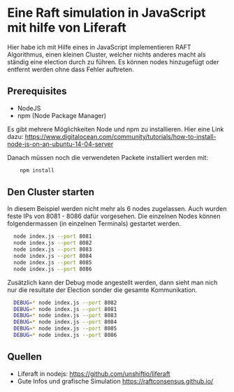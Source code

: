 # Eine Raft simulation in JavaScript mit hilfe von Liferaft
Hier habe ich mit Hilfe eines in JavaScript implementieren RAFT Algorithmus, einen
kleinen Cluster, welcher nichts anderes macht als ständig eine election durch
zu führen. Es können nodes hinzugefügt oder entfernt werden ohne dass Fehler auftreten.

## Prerequisites

- NodeJS
- npm (Node Package Manager)

Es gibt mehrere Möglichkeiten Node und npm zu installieren. Hier eine Link dazu: https://www.digitalocean.com/community/tutorials/how-to-install-node-js-on-an-ubuntu-14-04-server

Danach müssen noch die verwendeten Packete installiert werden mit:
```bash
    npm install
```

## Den Cluster starten
In diesem Beispiel werden nicht mehr als 6 nodes zugelassen. Auch wurden feste IPs von 8081 - 8086 dafür vorgesehen.
Die einzelnen Nodes können folgendermassen (in einzelnen Terminals) gestartet werden.

```bash
  node index.js --port 8081
  node index.js --port 8082
  node index.js --port 8083
  node index.js --port 8084
  node index.js --port 8085
  node index.js --port 8086
```

Zusätzlich kann der Debug mode angestellt werden, dann sieht man nich nur die
resultate der Election sonder die gesamte Kommunikation.

```bash
  DEBUG=* node index.js --port 8082
  DEBUG=* node index.js --port 8081
  DEBUG=* node index.js --port 8083
  DEBUG=* node index.js --port 8084
  DEBUG=* node index.js --port 8085
  DEBUG=* node index.js --port 8086
```

## Quellen
- Liferaft in nodejs: https://github.com/unshiftio/liferaft
- Gute Infos und grafische Simulation https://raftconsensus.github.io/
